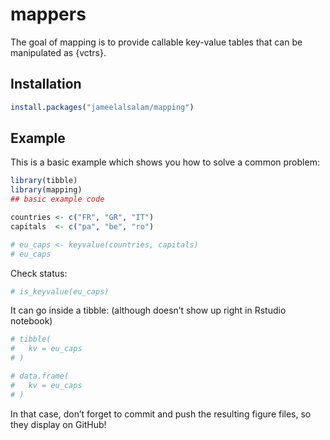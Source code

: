 
<!-- README.md is generated from README.Rmd. Please edit that file -->

# mappers

<!-- badges: start -->

<!-- badges: end -->

The goal of mapping is to provide callable key-value tables that can be
manipulated as {vctrs}.

## Installation

``` r
install.packages("jameelalsalam/mapping")
```

## Example

This is a basic example which shows you how to solve a common problem:

``` r
library(tibble)
library(mapping)
## basic example code

countries <- c("FR", "GR", "IT")
capitals  <- c("pa", "be", "ro")

# eu_caps <- keyvalue(countries, capitals)
# eu_caps
```

Check status:

``` r
# is_keyvalue(eu_caps)
```

It can go inside a tibble: (although doesn’t show up right in Rstudio
notebook)

``` r
# tibble(
#   kv = eu_caps
# )
```

``` r
# data.frame(
#   kv = eu_caps
# )
```

In that case, don’t forget to commit and push the resulting figure
files, so they display on GitHub\!
